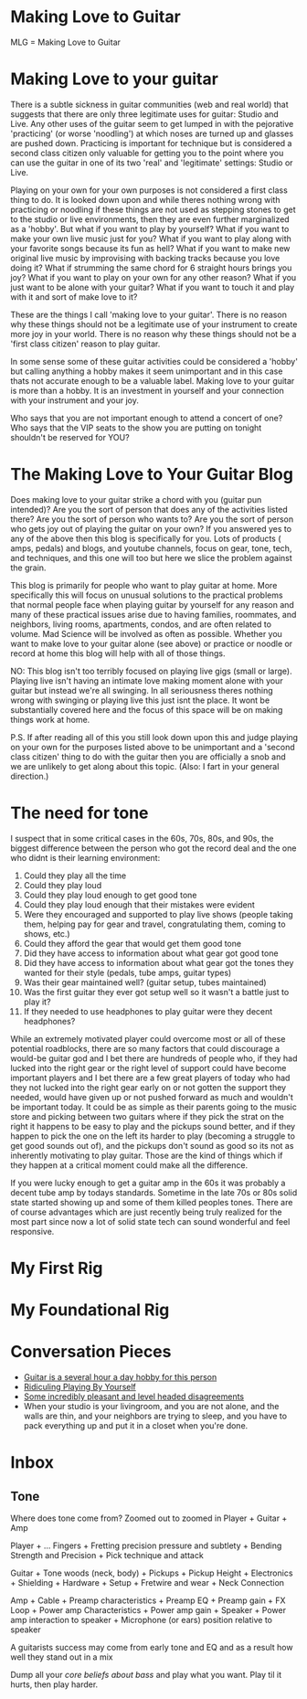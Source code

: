 # Making Love to Guitar #
MLG = Making Love to Guitar


# Making Love to your guitar #
There is a subtle sickness in guitar communities (web and real world) that suggests that there are only three legitimate uses for guitar: Studio and Live.  Any other uses of the guitar seem to get lumped in with the pejorative 'practicing' (or worse 'noodling') at which noses are turned up and glasses are pushed down.  Practicing is important for technique but is considered a second class citizen only valuable for getting you to the point where you can use the guitar in one of its two 'real' and 'legitimate' settings: Studio or Live.

Playing on your own for your own purposes is not considered a first class thing to do. It is looked down upon and while theres nothing wrong with practicing or noodling if these things are not used as stepping stones to get to the studio or live environments, then they are even further marginalized as a 'hobby'.  But what if you want to play by yourself? What if you want to make your own live music just for you?  What if you want to play along with your favorite songs because its fun as hell?  What if you want to make new original live music by improvising with backing tracks because you love doing it?  What if strumming the same chord for 6 straight hours brings you joy?  What if you want to play on your own for any other reason?  What if you just want to be alone with your guitar?  What if you want to touch it and play with it and sort of make love to it?  

These are the things I call 'making love to your guitar'.  There is no reason why these things should not be a legitimate use of your instrument to create more joy in your world.  There is no reason why these things should not be a 'first class citizen' reason to play guitar.  

 In some sense some of these guitar activities could be considered a 'hobby' but calling anything a hobby makes it seem unimportant and in this case thats not accurate enough to be a valuable label.  Making love to your guitar is more than a hobby.  It is an investment in yourself and your connection with your instrument and your joy.

Who says that you are not important enough to attend a concert of one?  Who says that the VIP seats to the show you are putting on tonight shouldn't be reserved for YOU?
 
# The Making Love to Your Guitar Blog # 

Does making love to your guitar strike a chord with you (guitar pun intended)?  Are you the sort of person that does any of the activities listed there?  Are you the sort of person who wants to?  Are you the sort of person who gets joy out of playing the guitar on your own?  If you answered yes to any of the above then this blog is specifically for you. Lots of products ( amps, pedals) and blogs, and youtube channels, focus on gear, tone, tech, and techniques, and this one will too but here we slice the problem against the grain.
 
This blog is primarily for people who want to play guitar at home.  More specifically this will focus on unusual solutions to the practical problems that normal people face when playing guitar by yourself for any reason and many of these practical issues arise due to having families, roommates, and neighbors, living rooms, apartments, condos, and are often related to volume.  Mad Science will be involved as often as possible.  Whether you want to make love to your guitar alone (see above) or practice or noodle or record at home this blog will help with all of those things.

NO: This blog isn't too terribly focused on playing live gigs (small or large).  Playing live isn't having an intimate love making moment alone with your guitar but instead we're all swinging.  In all seriousness theres nothing wrong with swinging or playing live this just isnt the place.  It wont be substantially covered here and the focus of this space will be on making things work at home.

P.S. If after reading all of this you still look down upon this and judge playing on your own for the purposes listed above to be unimportant and a 'second class citizen' thing to do with the guitar then you are officially a snob and we are unlikely to get along about this topic.  (Also: I fart in your general direction.)

# The need for tone #
I suspect that in some critical cases in the 60s, 70s, 80s, and 90s, the biggest difference between the person who got the record deal and the one who didnt is their learning environment:
1. Could they play all the time
2. Could they play loud
3. Could they play loud enough to get good tone
4. Could they play loud enough that their mistakes were evident
5. Were they encouraged and supported to play live shows (people taking them, helping pay for gear and travel, congratulating them, coming to shows, etc.)
6. Could they afford the gear that would get them good tone
7. Did they have access to information about what gear got good tone
8. Did they have access to information about what gear got the tones they wanted for their style (pedals, tube amps, guitar types)
9. Was their gear maintained well? (guitar setup, tubes maintained)
10. Was the first guitar they ever got setup well so it wasn't a battle just to play it?
11. If they needed to use headphones to play guitar were they decent headphones?

While an extremely motivated player could overcome most or all of these potential roadblocks, there are so many factors that could discourage a would-be guitar god and I bet there are hundreds of people who, if they had lucked into the right gear or the right level of support could have become important players and I bet there are a few great players of today who had they not lucked into the right gear early on or not gotten the support they needed, would have given up or not pushed forward as much and wouldn't be important today.  It could be as simple as their parents going to the music store and picking between two guitars where if they pick the strat on the right it happens to be easy to play and the pickups sound better, and if they happen to pick the one on the left its harder to play (becoming a struggle to get good sounds out of), and the pickups don't sound as good so its not as inherently motivating to play guitar.  Those are the kind of things which if they happen at a critical moment could make all the difference.  

If you were lucky enough to get a guitar amp in the 60s it was probably a decent tube amp by todays standards.  Sometime in the late 70s or 80s solid state started showing up and some of them killed peoples tones.  There are of course advantages which are just recently being truly realized for the most part since now a lot of solid state tech can sound wonderful and feel responsive.

# My First Rig #

# My Foundational Rig #

# Conversation Pieces #
- [Guitar is a several hour a day hobby for this person](https://www.reddit.com/r/Guitar/comments/99bv2d/question_looking_for_a_good_tube_amp_for_bedroom/e4or4q6/)
- [Ridiculing Playing By Yourself](https://www.ultimate-guitar.com/forum/showthread.php?t=1004248)
- [Some incredibly pleasant and level headed disagreements](https://www.robchapman.tv/forum/threads/best-small-tube-head-for-clean-tone.33759/page-2)
- When your studio is your livingroom, and you are not alone, and the walls are thin, and your neighbors are trying to sleep, and you have to pack everything up and put it in a closet when you're done.


# Inbox #

## Tone ##

Where does tone come from?
Zoomed out to zoomed in
Player + Guitar + Amp

Player + ...
Fingers +
Fretting precision pressure and subtlety + Bending Strength and Precision +
Pick technique and attack

Guitar +
Tone woods (neck, body) +
Pickups +
Pickup Height +
Electronics +
Shielding +
Hardware +
Setup +
Fretwire and wear +
Neck Connection

Amp +
Cable +
Preamp characteristics +
Preamp EQ +
Preamp gain +
FX Loop +
Power amp Characteristics +
Power amp gain +
Speaker +
Power amp interaction to speaker +
Microphone (or ears) position relative to speaker


A guitarists success may come from early tone and EQ and as a result how well they stand out in a mix


Dump all your *core beliefs about bass* and play what you want. Play til it hurts, then play harder.

